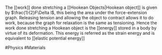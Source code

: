 The [[work]] done stretching a [[Hookean Objects|Hookean object]] is given by $\frac{1}{2}F\Delta l$, this being the area under the force-extension graph. Releasing tension and allowing the object to contract allows it to do work, because the graph for relaxation is the same as tensioning. Hence the work done stretching a Hookean object is the [[energy]] stored in a body by virtue of its deformation. This energy is referred as the strain energy and is equivalent to [[elastic potential energy]]

#Physics #Materials 